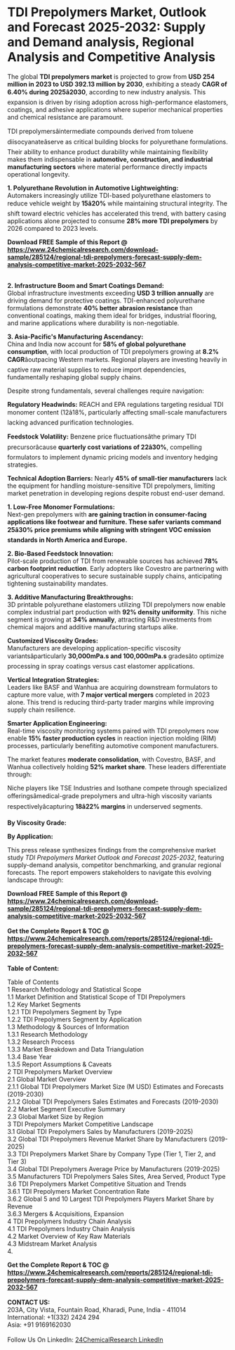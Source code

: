 <h1>TDI Prepolymers Market, Outlook and Forecast 2025-2032: Supply and Demand analysis, Regional Analysis and Competitive Analysis</h1><p>The global <strong>TDI prepolymers market</strong> is projected to grow from <strong>USD 254 million in 2023 to USD 392.13 million by 2030</strong>, exhibiting a steady <strong>CAGR of 6.40% during 2025â2030</strong>, according to new industry analysis. This expansion is driven by rising adoption across high-performance elastomers, coatings, and adhesive applications where superior mechanical properties and chemical resistance are paramount.</p><p>TDI prepolymersâintermediate compounds derived from toluene diisocyanateâserve as critical building blocks for polyurethane formulations. Their ability to enhance product durability while maintaining flexibility makes them indispensable in <strong>automotive, construction, and industrial manufacturing sectors</strong> where material performance directly impacts operational longevity.</p><p><strong>1. Polyurethane Revolution in Automotive Lightweighting:</strong><br>
Automakers increasingly utilize TDI-based polyurethane elastomers to reduce vehicle weight by <strong>15â20%</strong> while maintaining structural integrity. The shift toward electric vehicles has accelerated this trend, with battery casing applications alone projected to consume <strong>28% more TDI prepolymers</strong> by 2026 compared to 2023 levels.</p><div><b>Download FREE Sample of this Report @ 
            <a href="https://www.24chemicalresearch.com/download-sample/285124/regional-tdi-prepolymers-forecast-supply-dem-analysis-competitive-market-2025-2032-567">
            https://www.24chemicalresearch.com/download-sample/285124/regional-tdi-prepolymers-forecast-supply-dem-analysis-competitive-market-2025-2032-567</a></b></div><br><p><strong>2. Infrastructure Boom and Smart Coatings Demand:</strong><br>
Global infrastructure investments exceeding <strong>USD 3 trillion annually</strong> are driving demand for protective coatings. TDI-enhanced polyurethane formulations demonstrate <strong>40% better abrasion resistance</strong> than conventional coatings, making them ideal for bridges, industrial flooring, and marine applications where durability is non-negotiable.</p><p><strong>3. Asia-Pacific's Manufacturing Ascendancy:</strong><br>
China and India now account for <strong>58% of global polyurethane consumption</strong>, with local production of TDI prepolymers growing at <strong>8.2% CAGR</strong>âoutpacing Western markets. Regional players are investing heavily in captive raw material supplies to reduce import dependencies, fundamentally reshaping global supply chains.</p><p>Despite strong fundamentals, several challenges require navigation:</p><p><strong>Regulatory Headwinds:</strong> REACH and EPA regulations targeting residual TDI monomer content (12â18%, particularly affecting small-scale manufacturers lacking advanced purification technologies.</p><p><strong>Feedstock Volatility:</strong> Benzene price fluctuationsâthe primary TDI precursorâcause <strong>quarterly cost variations of 22â30%</strong>, compelling formulators to implement dynamic pricing models and inventory hedging strategies.</p><p><strong>Technical Adoption Barriers:</strong> Nearly <strong>45% of small-tier manufacturers</strong> lack the equipment for handling moisture-sensitive TDI prepolymers, limiting market penetration in developing regions despite robust end-user demand.</p><p><strong>1. Low-Free Monomer Formulations:</strong><br>
Next-gen prepolymers with <strong> are gaining traction in consumer-facing applications like footwear and furniture. These safer variants command <strong>25â30% price premiums</strong> while aligning with stringent VOC emission standards in North America and Europe.</strong></p><p><strong>2. Bio-Based Feedstock Innovation:</strong><br>
Pilot-scale production of TDI from renewable sources has achieved <strong>78% carbon footprint reduction</strong>. Early adopters like Covestro are partnering with agricultural cooperatives to secure sustainable supply chains, anticipating tightening sustainability mandates.</p><p><strong>3. Additive Manufacturing Breakthroughs:</strong><br>
3D printable polyurethane elastomers utilizing TDI prepolymers now enable complex industrial part production with <strong>92% density uniformity</strong>. This niche segment is growing at <strong>34% annually</strong>, attracting R&amp;D investments from chemical majors and additive manufacturing startups alike.</p><p><strong>Customized Viscosity Grades:</strong><br>
	Manufacturers are developing application-specific viscosity variantsâparticularly <strong>30,000mPa.s and 100,000mPa.s</strong> gradesâto optimize processing in spray coatings versus cast elastomer applications.</p><p><strong>Vertical Integration Strategies:</strong><br>
	Leaders like BASF and Wanhua are acquiring downstream formulators to capture more value, with <strong>7 major vertical mergers</strong> completed in 2023 alone. This trend is reducing third-party trader margins while improving supply chain resilience.</p><p><strong>Smarter Application Engineering:</strong><br>
	Real-time viscosity monitoring systems paired with TDI prepolymers now enable <strong>15% faster production cycles</strong> in reaction injection molding (RIM) processes, particularly benefiting automotive component manufacturers.</p><p>The market features <strong>moderate consolidation</strong>, with Covestro, BASF, and Wanhua collectively holding <strong>52% market share</strong>. These leaders differentiate through:</p><p>Niche players like TSE Industries and Isothane compete through specialized offeringsâmedical-grade prepolymers and ultra-high viscosity variants respectivelyâcapturing <strong>18â22% margins</strong> in underserved segments.</p><p><strong>By Viscosity Grade:</strong></p><p><strong>By Application:</strong></p><p>This press release synthesizes findings from the comprehensive market study <em>TDI Prepolymers Market Outlook and Forecast 2025-2032</em>, featuring supply-demand analysis, competitor benchmarking, and granular regional forecasts. The report empowers stakeholders to navigate this evolving landscape through:</p><div><b>Download FREE Sample of this Report @ 
            <a href="https://www.24chemicalresearch.com/download-sample/285124/regional-tdi-prepolymers-forecast-supply-dem-analysis-competitive-market-2025-2032-567">
            https://www.24chemicalresearch.com/download-sample/285124/regional-tdi-prepolymers-forecast-supply-dem-analysis-competitive-market-2025-2032-567</a></b></div><br><div><b>Get the Complete Report & TOC @ 
            <a href="https://www.24chemicalresearch.com/reports/285124/regional-tdi-prepolymers-forecast-supply-dem-analysis-competitive-market-2025-2032-567">
            https://www.24chemicalresearch.com/reports/285124/regional-tdi-prepolymers-forecast-supply-dem-analysis-competitive-market-2025-2032-567</a></b></div><br>
            <b>Table of Content:</b><p>Table of Contents<br />
1 Research Methodology and Statistical Scope<br />
1.1 Market Definition and Statistical Scope of TDI Prepolymers<br />
1.2 Key Market Segments<br />
1.2.1 TDI Prepolymers Segment by Type<br />
1.2.2 TDI Prepolymers Segment by Application<br />
1.3 Methodology & Sources of Information<br />
1.3.1 Research Methodology<br />
1.3.2 Research Process<br />
1.3.3 Market Breakdown and Data Triangulation<br />
1.3.4 Base Year<br />
1.3.5 Report Assumptions & Caveats<br />
2 TDI Prepolymers Market Overview<br />
2.1 Global Market Overview<br />
2.1.1 Global TDI Prepolymers Market Size (M USD) Estimates and Forecasts (2019-2030)<br />
2.1.2 Global TDI Prepolymers Sales Estimates and Forecasts (2019-2030)<br />
2.2 Market Segment Executive Summary<br />
2.3 Global Market Size by Region<br />
3 TDI Prepolymers Market Competitive Landscape<br />
3.1 Global TDI Prepolymers Sales by Manufacturers (2019-2025)<br />
3.2 Global TDI Prepolymers Revenue Market Share by Manufacturers (2019-2025)<br />
3.3 TDI Prepolymers Market Share by Company Type (Tier 1, Tier 2, and Tier 3)<br />
3.4 Global TDI Prepolymers Average Price by Manufacturers (2019-2025)<br />
3.5 Manufacturers TDI Prepolymers Sales Sites, Area Served, Product Type<br />
3.6 TDI Prepolymers Market Competitive Situation and Trends<br />
3.6.1 TDI Prepolymers Market Concentration Rate<br />
3.6.2 Global 5 and 10 Largest TDI Prepolymers Players Market Share by Revenue<br />
3.6.3 Mergers & Acquisitions, Expansion<br />
4 TDI Prepolymers Industry Chain Analysis<br />
4.1 TDI Prepolymers Industry Chain Analysis<br />
4.2 Market Overview of Key Raw Materials<br />
4.3 Midstream Market Analysis<br />
4.</p><div><b>Get the Complete Report & TOC @ 
            <a href="https://www.24chemicalresearch.com/reports/285124/regional-tdi-prepolymers-forecast-supply-dem-analysis-competitive-market-2025-2032-567">
            https://www.24chemicalresearch.com/reports/285124/regional-tdi-prepolymers-forecast-supply-dem-analysis-competitive-market-2025-2032-567</a></b></div><br><b>CONTACT US:</b><br>
            203A, City Vista, Fountain Road, Kharadi, Pune, India - 411014<br>
            International: +1(332) 2424 294<br>
            Asia: +91 9169162030 <br><br>
            Follow Us On LinkedIn: <a href="https://www.linkedin.com/company/24chemicalresearch/">24ChemicalResearch LinkedIn</a>